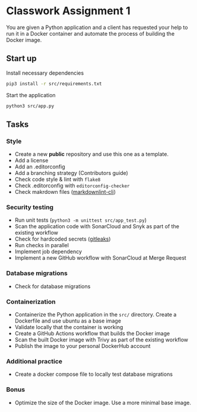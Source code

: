 # Classwork Assignment 1

You are given a Python application and a client has requested your help to run it in a Docker container and automate the process of building the Docker image.

## Start up

Install necessary dependencies

```bash
pip3 install -r src/requirements.txt
```

Start the application

```bash
python3 src/app.py
```

## Tasks

### Style

- Create a new **public** repository and use this one as a template.
- Add a license
- Add an .editorconfig
- Add a branching strategy (Contributors guide)
- Check code style & lint with `flake8`
- Check .editorconfig with `editorconfig-checker`
- Check makrdown files ([markdownlint-cli](https://www.npmjs.com/package/cli-markdown))

### Security testing

- Run unit tests (`python3 -m unittest src/app_test.py`)
- Scan the application code with SonarCloud and Snyk as part of the existing workflow
- Check for hardcoded secrets ([gitleaks](https://github.com/gitleaks/gitleaks))
- Run checks in parallel
- Implement job dependency
- Implement a new GitHub workflow with SonarCloud at Merge Request

### Database migrations

- Check for database migrations

### Containerization

- Containerize the Python application in the `src/` directory. Create a Dockerfile and use ubuntu as a base image
- Validate locally that the container is working
- Create a GitHub Actions workflow that builds the Docker image
- Scan the built Docker image with Trivy as part of the existing workflow
- Publish the image to your personal DockerHub account

### Additional practice

- Create a docker compose file to locally test database migrations

### Bonus

- Optimize the size of the Docker image. Use a more minimal base image.
